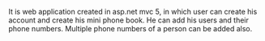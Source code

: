 It is web application created in asp.net mvc 5, in which user can create his account and create his mini phone book. He can add his users and their phone numbers. Multiple phone numbers of a person can be added also.
